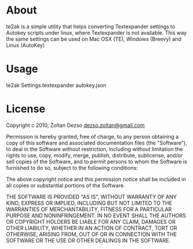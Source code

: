 # About

te2ak is a simple utility that helps converting Textexpander settings to Autokey
scripts under linux, where Textexpander is not available.
This way the same settings can be used on Mac OSX (TE), Windows (Breevy) and
Linux (AutoKey)

# Usage

  te2ak Settings.textexpander autokey.json

# License

  Copyright c 2010, Zoltan Dezso <dezso.zoltan@gmail.com>

  Permission is hereby granted, free of charge, to any person obtaining a copy of this software and associated documentation files (the "Software"), to deal in
  the Software without restriction, including without limitation the rights to use, copy, modify, merge, publish, distribute, sublicense, and/or sell copies of the
  Software, and to permit persons to whom the Software is furnished to do so, subject to the following conditions:
  
  The above copyright notice and this permission notice shall be included in all copies or substantial portions of the Software.

  THE SOFTWARE IS PROVIDED "AS IS", WITHOUT WARRANTY OF ANY KIND, EXPRESS OR IMPLIED, INCLUDING BUT NOT LIMITED TO THE
  WARRANTIES OF MERCHANTABILITY, FITNESS FOR A PARTICULAR PURPOSE AND NONINFRINGEMENT. IN NO EVENT SHALL THE AUTHORS
  OR COPYRIGHT HOLDERS BE LIABLE FOR ANY CLAIM, DAMAGES OR OTHER LIABILITY, WHETHER IN AN ACTION OF CONTRACT, TORT OR
  OTHERWISE, ARISING FROM, OUT OF OR IN CONNECTION WITH THE SOFTWARE OR THE USE OR OTHER DEALINGS IN THE SOFTWARE.

